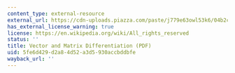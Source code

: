 ```yaml
---
content_type: external-resource
external_url: https://cdn-uploads.piazza.com/paste/j779e63owl53k6/04b2cb8c2f300212d723bea822a6b856085b28e28ca9debc75a05761a436499c/6.S087_Lecture_2.pdf
has_external_license_warning: true
license: https://en.wikipedia.org/wiki/All_rights_reserved
status: ''
title: Vector and Matrix Differentiation (PDF)
uid: 5fe6d429-d2a8-4d52-a3d5-930accbddbfe
wayback_url: ''
---
```

